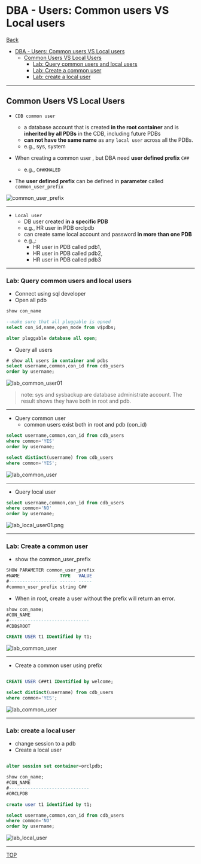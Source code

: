 # DBA - Users: Common users VS Local users

[Back](../../index.md)

- [DBA - Users: Common users VS Local users](#dba---users-common-users-vs-local-users)
  - [Common Users VS Local Users](#common-users-vs-local-users)
    - [Lab: Query common users and local users](#lab-query-common-users-and-local-users)
    - [Lab: Create a common user](#lab-create-a-common-user)
    - [Lab: create a local user](#lab-create-a-local-user)

---

## Common Users VS Local Users

- `CDB common user`

  - a database account that is created **in the root container** and is **inherited by all PDBs** in the CDB, including future PDBs
  - **can not have the same name** as any `local user` across all the PDBs.
  - e.g., sys, system

- When creating a common user , but DBA need **user defined prefix** `C##`

  - e.g., `C##KHALED`

- The **user defined prefix** can be defined in **parameter** called `common_user_prefix`

![common_user_prefix](./pic/common_user_prefix.png)

---

- `Local user`
  - DB user created **in a specific PDB**
  - e.g., HR user in PDB orclpdb
  - can create same local account and password **in more than one PDB**
  - e.g.,:
    - HR user in PDB called pdb1,
    - HR user in PDB called pdb2,
    - HR user in PDB called pdb3

---

### Lab: Query common users and local users

- Connect using sql developer
- Open all pdb

```sql
show con_name

--make sure that all pluggable is opned
select con_id,name,open_mode from v$pdbs;

alter pluggable database all open;
```

- Query all users

```sql
# show all users in container and pdbs
select username,common,con_id from cdb_users
order by username;
```

![lab_common_user01](./pic/lab_common_user01.png)

> note: sys and sysbackup are database administrate account. The result shows they have both in root and pdb.

---

- Query common user
  - common users exist both in root and pdb (con_id)

```sql
select username,common,con_id from cdb_users
where common='YES'
order by username;

select distinct(username) from cdb_users
where common='YES';
```

![lab_common_user](./pic/lab_common_user02.png)

---

- Query local user

```sql
select username,common,con_id from cdb_users
where common='NO'
order by username;
```

![lab_local_user01.png](./pic/lab_local_user01.png)

---

### Lab: Create a common user

- show the common_user_prefix

```sql
SHOW PARAMETER common_user_prefix
#NAME               TYPE   VALUE
#------------------ ------ -----
#common_user_prefix string C##
```

- When in root, create a user without the prefix will return an error.

```sql
show con_name;
#CON_NAME
#------------------------------
#CDB$ROOT

CREATE USER t1 IDentified by t1;
```

![lab_common_user](./pic/lab_common_user03.png)

---

- Create a common user using prefix

```sql

CREATE USER C##t1 IDentified by welcome;

select distinct(username) from cdb_users
where common='YES';
```

![lab_common_user](./pic/lab_common_user04.png)

---

### Lab: create a local user

- change session to a pdb
- Create a local user

```sql

alter session set container=orclpdb;

show con_name;
#CON_NAME
#------------------------------
#ORCLPDB

create user t1 identified by t1;

select username,common,con_id from cdb_users
where common='NO'
order by username;
```

![lab_local_user](./pic/lab_local_user02.png)

---

[TOP](#dba---users-common-users-vs-local-users)
